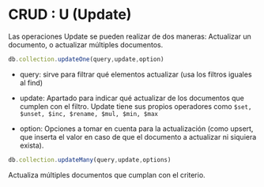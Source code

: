 # CRUD : U (Update)
Las operaciones Update se pueden realizar de dos maneras: Actualizar un documento, o actualizar múltiples documentos. 
```js
db.collection.updateOne(query,update,option)
```

- query: sirve para filtrar qué elementos actualizar (usa los filtros iguales al find)

- update: Apartado para indicar qué actualizar de los documentos que cumplen con el filtro. Update tiene sus propios operadores como `$set, $unset, $inc, $rename, $mul, $min, $max`

- option: Opciones a tomar en cuenta para la actualización (como upsert, que inserta el valor en caso de que el documento a actualizar ni siquiera exista).

```js
db.collection.updateMany(query,update,options) 
```
Actualiza múltiples documentos que cumplan con el criterio. 